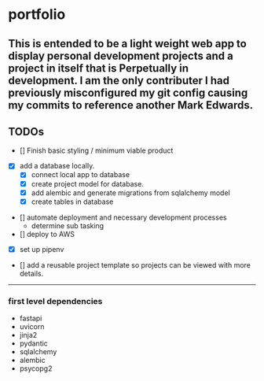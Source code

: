 # portfolio
This is entended to be a light weight web app to display personal development projects and a project in itself that is Perpetually in development.
I am the only contributer I had previously misconfigured my git config causing my commits to reference another Mark Edwards.
---

## TODOs
- [] Finish basic styling / minimum viable product
- [x] add a database locally.
    - [x] connect local app to database
    - [x] create project model for database. 
    - [x] add alembic and generate migrations from sqlalchemy model
    - [x] create tables in database

- [] automate deployment and necessary development processes
    - determine sub tasking
- [] deploy to AWS
- [x] set up pipenv
- [] add a reusable project template so projects can be viewed with more details.
---

### first level dependencies
- fastapi
- uvicorn
- jinja2
- pydantic
- sqlalchemy
- alembic
- psycopg2
